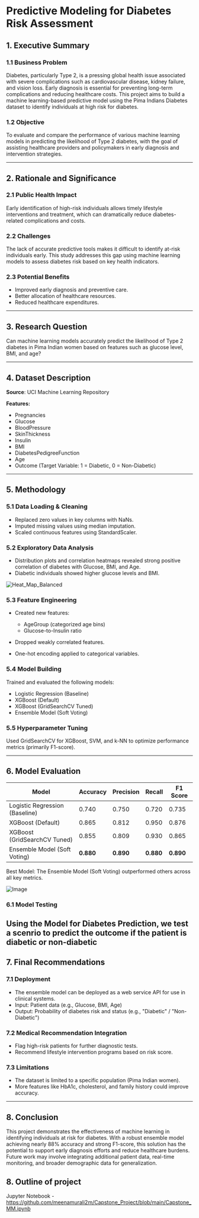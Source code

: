 # Predictive Modeling for Diabetes Risk Assessment

## 1. Executive Summary

### 1.1 Business Problem

Diabetes, particularly Type 2, is a pressing global health issue associated with severe complications such as cardiovascular disease, kidney failure, and vision loss. Early diagnosis is essential for preventing long-term complications and reducing healthcare costs. This project aims to build a machine learning-based predictive model using the Pima Indians Diabetes dataset to identify individuals at high risk for diabetes.

### 1.2 Objective

To evaluate and compare the performance of various machine learning models in predicting the likelihood of Type 2 diabetes, with the goal of assisting healthcare providers and policymakers in early diagnosis and intervention strategies.

---

## 2. Rationale and Significance

### 2.1 Public Health Impact

Early identification of high-risk individuals allows timely lifestyle interventions and treatment, which can dramatically reduce diabetes-related complications and costs.

### 2.2 Challenges

The lack of accurate predictive tools makes it difficult to identify at-risk individuals early. This study addresses this gap using machine learning models to assess diabetes risk based on key health indicators.

### 2.3 Potential Benefits

* Improved early diagnosis and preventive care.
* Better allocation of healthcare resources.
* Reduced healthcare expenditures.

---

## 3. Research Question

Can machine learning models accurately predict the likelihood of Type 2 diabetes in Pima Indian women based on features such as glucose level, BMI, and age?

---

## 4. Dataset Description

**Source**: UCI Machine Learning Repository

**Features:**

* Pregnancies
* Glucose
* BloodPressure
* SkinThickness
* Insulin
* BMI
* DiabetesPedigreeFunction
* Age
* Outcome (Target Variable: 1 = Diabetic, 0 = Non-Diabetic)

---

## 5. Methodology

### 5.1 Data Loading & Cleaning

* Replaced zero values in key columns with NaNs.
* Imputed missing values using median imputation.
* Scaled continuous features using StandardScaler.

### 5.2 Exploratory Data Analysis

* Distribution plots and correlation heatmaps revealed strong positive correlation of diabetes with Glucose, BMI, and Age.
* Diabetic individuals showed higher glucose levels and BMI.

![Heat_Map_Balanced](https://github.com/user-attachments/assets/1614d48d-40de-4fff-b5f8-ee4cce0e7ee6)

### 5.3 Feature Engineering

* Created new features:

  * AgeGroup (categorized age bins)
  * Glucose-to-Insulin ratio
* Dropped weakly correlated features.
* One-hot encoding applied to categorical variables.

### 5.4 Model Building

Trained and evaluated the following models:

* Logistic Regression (Baseline)
* XGBoost (Default)
* XGBoost (GridSearchCV Tuned)
* Ensemble Model (Soft Voting) 

### 5.5 Hyperparameter Tuning

Used GridSearchCV for XGBoost, SVM, and k-NN to optimize performance metrics (primarily F1-score).

---

## 6. Model Evaluation

| **Model**                      | **Accuracy** | **Precision** | **Recall** | **F1 Score** |
| ------------------------------ | ------------ | ------------- | ---------- | ------------ |
| Logistic Regression (Baseline) | 0.740        | 0.750         | 0.720      | 0.735        |
| XGBoost (Default)              | 0.865        | 0.812         | 0.950      | 0.876        |
| XGBoost (GridSearchCV Tuned)   | 0.855        | 0.809         | 0.930      | 0.865        |
| Ensemble Model (Soft Voting)   | **0.880**    | **0.890**     | **0.880**  | **0.890**    |

Best Model: The Ensemble Model (Soft Voting) outperformed others across all key metrics.

![Image](https://github.com/user-attachments/assets/16ac0f9c-7998-4738-b517-3058df8691b5)

### 6.1 Model Testing

Using the Model for Diabetes Prediction, we test a scenrio to predict the outcome if the patient is diabetic or non-diabetic
---

## 7. Final Recommendations

### 7.1 Deployment

* The ensemble model can be deployed as a web service API for use in clinical systems.
* Input: Patient data (e.g., Glucose, BMI, Age)
* Output: Probability of diabetes risk and status (e.g., "Diabetic" / "Non-Diabetic")

### 7.2 Medical Recommendation Integration

* Flag high-risk patients for further diagnostic tests.
* Recommend lifestyle intervention programs based on risk score.

### 7.3 Limitations

* The dataset is limited to a specific population (Pima Indian women).
* More features like HbA1c, cholesterol, and family history could improve accuracy.

---

## 8. Conclusion

This project demonstrates the effectiveness of machine learning in identifying individuals at risk for diabetes. With a robust ensemble model achieving nearly 88% accuracy and strong F1-score, this solution has the potential to support early diagnosis efforts and reduce healthcare burdens. Future work may involve integrating additional patient data, real-time monitoring, and broader demographic data for generalization.


## 8. Outline of project

Jupyter Notebook - https://github.com/meenamurali2m/Capstone_Project/blob/main/Capstone_MM.ipynb

